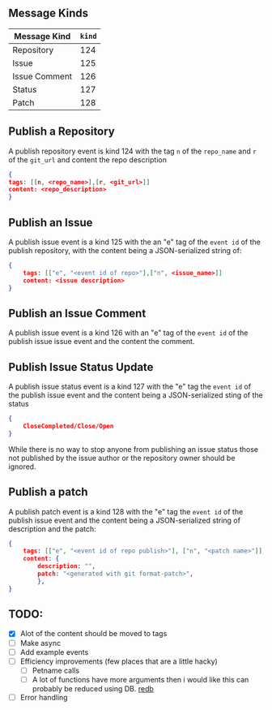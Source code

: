 ## Message Kinds

| Message Kind        | `kind` |
| ------------------- |--------|
| Repository          | 124    |
| Issue               | 125    |
| Issue Comment       | 126    |
| Status              | 127    | 
| Patch               | 128    |


## Publish a Repository
A publish repository event is kind 124 with the tag `n` of the `repo_name` and `r` of the `git_url` and content the repo description 
```json
{
tags: [[n, <repo_name>],[r, <git_url>]]
content: <repo_description>
}
```

## Publish an Issue
A publish issue event is a kind 125 with the an "e" tag of the `event id` of the publish repository, with the content being a JSON-serialized string of:
```json
{
    tags: [["e", "<event id of repo>"],["n", <issue_name>]]
    content: <issue description>
}
```

## Publish an Issue Comment
A publish issue event is a kind 126 with an "e" tag of the `event id` of the publish issue issue event and the content the comment. 

## Publish Issue Status Update
A publish issue status event is a kind 127 with the "e" tag the `event id` of the publish issue event and the content being a JSON-serialized sting of the status 

```json
{
    CloseCompleted/Close/Open
}
```

While there is no way to stop anyone from publishing an issue status those not published by the issue author or the repository owner should be ignored.

## Publish a patch
A publish patch event is a kind 128 with the "e" tag the `event id` of the publish issue event and the content being a JSON-serialized string of description and the patch:
```json 
{
    tags: [["e", "<event id of repo publish>"], ["n", "<patch name>"]],
    content: {
        description: "",
        patch: "<generated with git format-patch>",
        },
}
``` 

## TODO:
- [x] Alot of the content should be moved to tags 
- [ ] Make async
- [ ] Add example events
- [ ] Efficiency improvements (few places that are a little hacky)
    - [ ] Petname calls
    - [ ] A lot of functions have more arguments then i would like
    this can probably be reduced using DB. [redb](https://github.com/cberner/redb)
- [ ] Error handling    